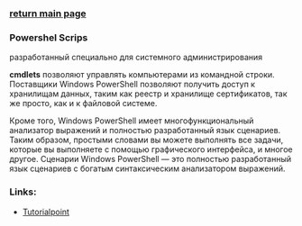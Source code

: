### [return main page](../README.md)

### Powershel Scrips
разработанный специально для системного администрирования

**cmdlets** позволяют управлять компьютерами из командной строки. Поставщики Windows PowerShell позволяют получить доступ к хранилищам данных, таким как реестр и хранилище сертификатов, так же просто, как и к файловой системе.

Кроме того, Windows PowerShell имеет многофункциональный анализатор выражений и полностью разработанный язык сценариев. Таким образом, простыми словами вы можете выполнять все задачи, которые вы выполняете с помощью графического интерфейса, и многое другое. Сценарии Windows PowerShell — это полностью разработанный язык сценариев с богатым синтаксическим анализатором выражений.

### Links:
* [Tutorialpoint](https://www.tutorialspoint.com/powershell/powershell_scripting.htm)